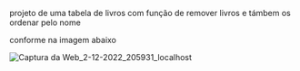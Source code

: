 projeto de uma tabela de livros com função de remover livros e támbem os ordenar pelo nome

conforme na imagem abaixo 

![Captura da Web_2-12-2022_205931_localhost](https://user-images.githubusercontent.com/100007663/205411678-32259624-1b46-4ca2-b976-8d6b6cf1c5de.jpeg)

